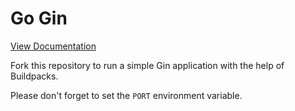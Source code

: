 # Go Gin

[View Documentation](https://www.nodion.com/en/docs/go/)

Fork this repository to run a simple Gin application with the help of Buildpacks.

Please don't forget to set the `PORT` environment variable.
